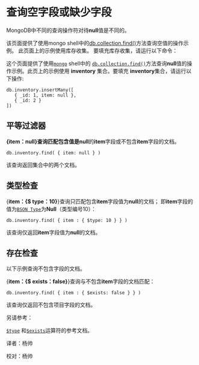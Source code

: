 # 查询空字段或缺少字段

MongoDB中不同的查询操作符对待**null**值是不同的。

该页面提供了使用mongo shell中的[db.collection.find\(\)](https://docs.mongodb.com/manual/reference/method/db.collection.find/#db.collection.find)方法查询空值的操作示例。 此页面上的示例使用库存收集。 要填充库存收集，请运行以下命令：

这个页面提供了使用[`mongo`](https://docs.mongodb.com/master/reference/program/mongo/#bin.mongo) shell中的 [`db.collection.find()`](https://docs.mongodb.com/master/reference/method/db.collection.find/#db.collection.find)方法查询**null**值的操作示例。此页上的示例使用 **inventory** 集合。要填充 **inventory**集合，请运行以下操作:

```text
db.inventory.insertMany([
   { _id: 1, item: null },
   { _id: 2 }
])
```

## 平等过滤器

**{item：null}**查询匹配包含值是**null**的**item**字段或不包含**item**字段的文档。

```text
db.inventory.find( { item: null } )
```

该查询返回集合中的两个文档。

## 类型检查

{**item：{$ type：10}**}查询只匹配包含**item**字段值为**null**的文档； 即**item**字段的值为[`BSON Type`](https://docs.mongodb.com/manual/reference/bson-types/)为**Null**（类型编号10）：

```text
db.inventory.find( { item : { $type: 10 } } )
```

该查询仅返回**item**字段值为**null**的文档。

## 存在检查

以下示例查询不包含字段的文档。

{**item：{$ exists：false}**}查询与不包含**item**字段的文档匹配：

```text
db.inventory.find( { item : { $exists: false } } )
```

该查询仅返回不包含项目字段的文档。

另请参考：

[`$type`](https://docs.mongodb.com/master/reference/operator/query/type/#op._S_type) 和[`$exists`](https://docs.mongodb.com/master/reference/operator/query/exists/#op._S_exists)运算符的参考文档。

译者：杨帅

校对：杨帅

